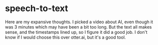 # speech-to-text



Here are my expansive thoughts. 
I picked a video about AI, even though it was 3 minutes which may have been a bit too long. But the text all makes sense, and the timestamps lined up, so I figure it did a good job. I don't know if I would choose this over otter.ai, but it's a good tool. 